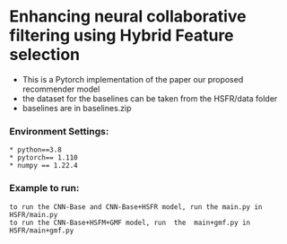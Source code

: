 # Enhancing neural collaborative filtering using Hybrid Feature selection
- This is a Pytorch implementation of the paper our proposed recommender model
- the dataset for the baselines can be taken from the HSFR/data folder 
- baselines are in baselines.zip



### Environment Settings:

```
* python==3.8
* pytorch== 1.110
* numpy == 1.22.4 
```

### Example to run:
```
to run the CNN-Base and CNN-Base+HSFR model, run the main.py in HSFR/main.py
to run the CNN-Base+HSFM+GMF model, run  the  main+gmf.py in HSFR/main+gmf.py
```
